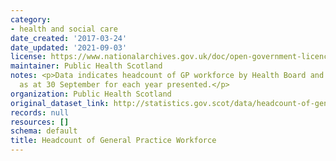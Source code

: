 ```yaml
---
category:
- health and social care
date_created: '2017-03-24'
date_updated: '2021-09-03'
license: https://www.nationalarchives.gov.uk/doc/open-government-licence/version/3/
maintainer: Public Health Scotland
notes: <p>Data indicates headcount of GP workforce by Health Board and Local Authority
  as at 30 September for each year presented.</p>
organization: Public Health Scotland
original_dataset_link: http://statistics.gov.scot/data/headcount-of-general-practice-workforce
records: null
resources: []
schema: default
title: Headcount of General Practice Workforce
---
```

